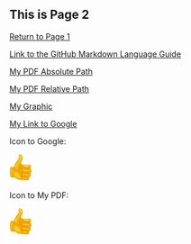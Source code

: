 ## This is Page 2

[Return to Page 1](https://github.com/RobertPottsII/About-Me/wiki/Thinking-Outside-the-Binder)



[Link to the GitHub Markdown Language Guide](https://github.com/adam-p/markdown-here/wiki/Markdown-Cheatsheet)

[My PDF Absolute Path](https://github.com/RobertPottsII/About-Me/blob/main/Sample_1.pdf)

[My PDF Relative Path](/RobertPottsII/About-Me/blob/main/Sample_1.pdf)

[My Graphic](https://github.com/RobertPottsII/About-Me/blob/main/ThumbsUp.png)

[My Link to Google](https://www.google.com)

Icon to Google:

[<img src="https://github.com/RobertPottsII/About-Me/blob/main/ThumbsUp_Small.jpg">](http://www.google.com/)

Icon to My PDF:

[<img src="https://github.com/RobertPottsII/About-Me/blob/main/ThumbsUp_Small.jpg">](https://github.com/RobertPottsII/About-Me/blob/main/Sample_1.pdf)

